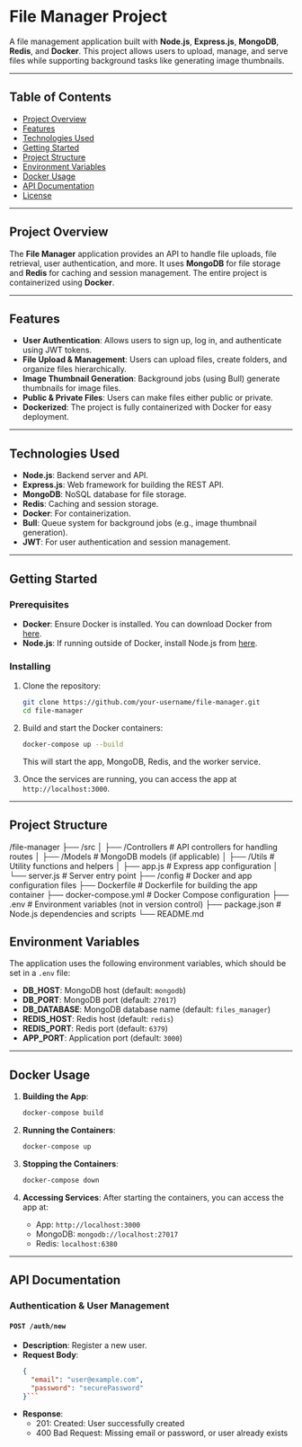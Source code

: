 # File Manager Project

A file management application built with **Node.js**, **Express.js**, **MongoDB**, **Redis**, and **Docker**. This project allows users to upload, manage, and serve files while supporting background tasks like generating image thumbnails.

---

## Table of Contents

- [Project Overview](#project-overview)
- [Features](#features)
- [Technologies Used](#technologies-used)
- [Getting Started](#getting-started)
- [Project Structure](#project-structure)
- [Environment Variables](#environment-variables)
- [Docker Usage](#docker-usage)
- [API Documentation](#api-documentation)
- [License](#license)

---

## Project Overview

The **File Manager** application provides an API to handle file uploads, file retrieval, user authentication, and more. It uses **MongoDB** for file storage and **Redis** for caching and session management. The entire project is containerized using **Docker**.

---

## Features

- **User Authentication**: Allows users to sign up, log in, and authenticate using JWT tokens.
- **File Upload & Management**: Users can upload files, create folders, and organize files hierarchically.
- **Image Thumbnail Generation**: Background jobs (using Bull) generate thumbnails for image files.
- **Public & Private Files**: Users can make files either public or private.
- **Dockerized**: The project is fully containerized with Docker for easy deployment.

---

## Technologies Used

- **Node.js**: Backend server and API.
- **Express.js**: Web framework for building the REST API.
- **MongoDB**: NoSQL database for file storage.
- **Redis**: Caching and session storage.
- **Docker**: For containerization.
- **Bull**: Queue system for background jobs (e.g., image thumbnail generation).
- **JWT**: For user authentication and session management.

---

## Getting Started

### Prerequisites

- **Docker**: Ensure Docker is installed. You can download Docker from [here](https://www.docker.com/get-started).
- **Node.js**: If running outside of Docker, install Node.js from [here](https://nodejs.org/).

### Installing

1. Clone the repository:

    ```bash
    git clone https://github.com/your-username/file-manager.git
    cd file-manager
    ```

2. Build and start the Docker containers:

    ```bash
    docker-compose up --build
    ```

    This will start the app, MongoDB, Redis, and the worker service.

3. Once the services are running, you can access the app at `http://localhost:3000`.

---

## Project Structure

/file-manager ├── /src │ ├── /Controllers # API controllers for handling routes │ ├── /Models # MongoDB models (if applicable) │ ├── /Utils # Utility functions and helpers │ ├── app.js # Express app configuration │ └── server.js # Server entry point ├── /config # Docker and app configuration files ├── Dockerfile # Dockerfile for building the app container ├── docker-compose.yml # Docker Compose configuration ├── .env # Environment variables (not in version control) ├── package.json # Node.js dependencies and scripts └── README.md


## Environment Variables

The application uses the following environment variables, which should be set in a `.env` file:

- **DB_HOST**: MongoDB host (default: `mongodb`)
- **DB_PORT**: MongoDB port (default: `27017`)
- **DB_DATABASE**: MongoDB database name (default: `files_manager`)
- **REDIS_HOST**: Redis host (default: `redis`)
- **REDIS_PORT**: Redis port (default: `6379`)
- **APP_PORT**: Application port (default: `3000`)

---

## Docker Usage

1. **Building the App**:

    ```bash
    docker-compose build
    ```

2. **Running the Containers**:

    ```bash
    docker-compose up
    ```

3. **Stopping the Containers**:

    ```bash
    docker-compose down
    ```

4. **Accessing Services**: After starting the containers, you can access the app at:

    - App: `http://localhost:3000`
    - MongoDB: `mongodb://localhost:27017`
    - Redis: `localhost:6380`

---

## API Documentation

### **Authentication & User Management**

#### `POST /auth/new`
- **Description**: Register a new user.
- **Request Body**:
  ```json
  {
    "email": "user@example.com",
    "password": "securePassword"
  }```

- **Response**:
    - 201: Created: User successfully created
    - 400 Bad Request: Missing email or password, or user already exists

